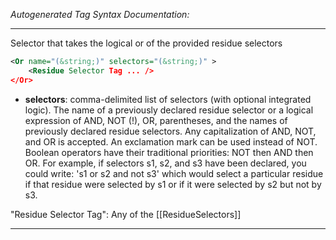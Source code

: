 <!-- THIS IS AN AUTOGENERATED FILE: Don't edit it directly, instead change the schema definition in the code itself. -->

_Autogenerated Tag Syntax Documentation:_

---
Selector that takes the logical or of the provided residue selectors

```xml
<Or name="(&string;)" selectors="(&string;)" >
    <Residue Selector Tag ... />
</Or>
```

-   **selectors**: comma-delimited list of selectors (with optional integrated logic). The name of a previously declared residue selector or a logical expression of AND, NOT (!), OR, parentheses, and the names of previously declared residue selectors. Any capitalization of AND, NOT, and OR is accepted. An exclamation mark can be used instead of NOT. Boolean operators have their traditional priorities: NOT then AND then OR. For example, if selectors s1, s2, and s3 have been declared, you could write: 's1 or s2 and not s3' which would select a particular residue if that residue were selected by s1 or if it were selected by s2 but not by s3.


"Residue Selector Tag": Any of the [[ResidueSelectors]]

---
